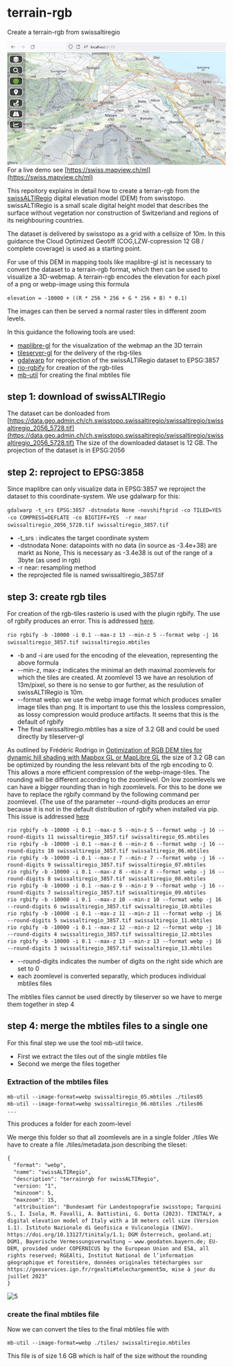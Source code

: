 # terrain-rgb
Create a terrain-rgb from swissaltiregio

![1](./images/10.png)
For a live demo see [https://swiss.mapview.ch/ml](https://swiss.mapview.ch/ml)

This repoitory explains in detail how to create a terran-rgb from the [swissALTIRegio](https://www.swisstopo.admin.ch/en/height-model-swissaltiregio) digital elevation model (DEM) from swisstopo. swissALTIRegio is a small scale digital height model that describes the surface without vegetation nor construction of Switzerland and regions of its neighbouring countries.

The dataset is delivered by swisstopo as a grid with a cellsize of 10m. In this guidance the Cloud Optimized Geotiff (COG,LZW-copression 12 GB / complete coverage) is used as a starting point.

For use of this DEM in mapping tools like maplibre-gl ist is necessary to convert the dataset to a terrain-rgb format, which then can be used to visualize a 3D-webmap. A terrain-rgb encodes the elevation for each pixel of a png or webp-image using this formula

```elevation = -10000 + ((R * 256 * 256 + G * 256 + B) * 0.1)```

The images can then be served a normal raster tiles in different zoom levels.

In this guidance the following tools are used:
- [maplibre-gl](https://maplibre.org/) for the visualization of the webmap an the 3D terrain
- [tileserver-gl](https://tileserver.readthedocs.io/en/latest/) for the delivery of the rbg-tiles
- [gdalwarp](https://gdal.org/programs/gdalwarp.html) for reprojection of the swissALTIRegio dataset to EPSG:3857
- [rio-rgbify](https://github.com/mapbox/rio-rgbify) for creation of the rgb-tiles
- [mb-util](https://github.com/mapbox/mbutil) for creating the final mbtiles file

## step 1: download of swissALTIRegio
The dataset can be donloaded from [https://data.geo.admin.ch/ch.swisstopo.swissaltiregio/swissaltiregio/swissaltiregio_2056_5728.tif](https://data.geo.admin.ch/ch.swisstopo.swissaltiregio/swissaltiregio/swissaltiregio_2056_5728.tif)
The size of the downloaded dataset is 12 GB. The projection of the dataset is in EPSG:2056

## step 2: reproject to EPSG:3858
Since maplibre can only visualize data in EPSG:3857 we reproject the dataset to this coordinate-system. We use gdalwarp for this:

```gdalwarp -t_srs EPSG:3857 -dstnodata None -novshiftgrid -co TILED=YES -co COMPRESS=DEFLATE -co BIGTIFF=YES  -r near swissaltiregio_2056_5728.tif swissaltiregio_3857.tif```

- -t_srs : indicates the target coordinate system
- -dstnodata None: datapoints with no data (in source as -3.4e+38) are markt as None, This is necessary as -3.4e38 is out of the range of a 3byte (as used in rgb)
- -r near: resampling method
- the reprojected file is named swissaltiregio_3857.tif

## step 3: create rgb tiles
For creation of the rgb-tiles rasterio is used with the plugin rgbify. The use of rgbify produces an error. This is addressed [here](rgbify.md).

```rio rgbify -b -10000 -i 0.1 --max-z 13 --min-z 5 --format webp -j 16 swissaltiregio_3857.tif swissaltiregio.mbtiles```

- -b and -i are used for the encoding of the eleveation, representing the above formula
- --min-z, max-z indicates the minimal an deth maximal zoomlevels for which the tiles are created.
  At zoomlevel 13 we have an resolution of 13m/pixel, so there is no sense to gor further, as the resulution of swissALTIRegio is 10m.
- --format webp: we use the webp image format which produces smaller image tiles than png.
  It is important to use this the lossless compression, as lossy compression would produce artifacts. It seems that this is the default of rgbify
- The final swissaltiregio.mbtiles has a size of 3.2 GB and could be used directly by tileserver-gl

As outlined by Frédéric Rodrigo in [Optimization of RGB DEM tiles for dynamic hill shading with Mapbox GL or MapLibre GL](https://medium.com/@frederic.rodrigo/optimization-of-rgb-dem-tiles-for-dynamic-hill-shading-with-mapbox-gl-or-maplibre-gl-55bef8eb3d86) the size of 3.2 GB can be optimized by rounding the less relevant bits of the rgb encoding to 0. This allows a more efficient compression of the webp-image-tiles. The rounding will be different according to the zoomlevel. On low zoomlevels we can have a bigger rounding than in high zoomlevels. For this to be done we have to replace the rgbify command by the following command per zoomlevel. (The use of the parameter --round-digits produces an error because it is not in the default distribution of rgbify when installed via pip. This issue is addressed [here](rgbify.md)
```
rio rgbify -b -10000 -i 0.1 --max-z 5 --min-z 5 --format webp -j 16 --round-digits 11 swissaltiregio_3857.tif swissaltiregio_05.mbtiles
rio rgbify -b -10000 -i 0.1 --max-z 6 --min-z 6 --format webp -j 16 --round-digits 10 swissaltiregio_3857.tif swissaltiregio_06.mbtiles
rio rgbify -b -10000 -i 0.1 --max-z 7 --min-z 7 --format webp -j 16 --round-digits 9 swissaltiregio_3857.tif swissaltiregio_07.mbtiles
rio rgbify -b -10000 -i 0.1 --max-z 8 --min-z 8 --format webp -j 16 --round-digits 8 swissaltiregio_3857.tif swissaltiregio_08.mbtiles
rio rgbify -b -10000 -i 0.1 --max-z 9 --min-z 9 --format webp -j 16 --round-digits 7 swissaltiregio_3857.tif swissaltiregio_09.mbtiles
rio rgbify -b -10000 -i 0.1 --max-z 10 --min-z 10 --format webp -j 16 --round-digits 6 swissaltiregio_3857.tif swissaltiregio_10.mbtiles
rio rgbify -b -10000 -i 0.1 --max-z 11 --min-z 11 --format webp -j 16 --round-digits 5 swissaltiregio_3857.tif swissaltiregio_11.mbtiles
rio rgbify -b -10000 -i 0.1 --max-z 12 --min-z 12 --format webp -j 16 --round-digits 4 swissaltiregio_3857.tif swissaltiregio_12.mbtiles
rio rgbify -b -10000 -i 0.1 --max-z 13 --min-z 13 --format webp -j 16 --round-digits 3 swissaltiregio_3857.tif swissaltiregio_13.mbtiles
```
- --round-digits indicates the number of digits on the right side which are set to 0
- each zoomlevel is converted separatly, which produces individual mbtiles files

The mbtiles files cannot be used directly by tileserver so we have to merge them together in step 4

## step 4: merge the mbtiles files to a single one
For this final step we use the tool mb-util twice. 
- First we extract the tiles out of the single mbtiles file
- Second we merge the files together

### Extraction of the mbtiles files
```
mb-util --image-format=webp swissaltiregio_05.mbtiles ./tiles05
mb-util --image-format=webp swissaltiregio_06.mbtiles ./tiles06
...
```
This produces a folder for each zoom-level

We merge this folder so that all zoomlevels are in a single folder ./tiles
We have to create a file ./tiles/metadata.json describing the tileset:
```
{
  "format": "webp",
  "name": "swissALTIRegio",
  "description": "terrainrgb for swissALTIRegio",
  "version: "1",
  "minzoom": 5,
  "maxzoom": 15,
  "attribuition": "Bundesamt für Landestopografie swisstopo; Tarquini S., I. Isola, M. Favalli, A. Battistini, G. Dotta (2023). TINITALY, a digital elevation model of Italy with a 10 meters cell size (Version 1.1). Istituto Nazionale di Geofisica e Vulcanologia (INGV). https://doi.org/10.13127/tinitaly/1.1; DGM Österreich, geoland.at; DGM1, Bayerische Vermessungsverwaltung – www.geodaten.bayern.de; EU-DEM, provided under COPERNICUS by the European Union and ESA, all rights reserved; RGEAlti, Institut National de l’information géographique et forestière, données originales tétéchargées sur https://geoservices.ign.fr/rgealti#telechargement5m, mise à jour du juillet 2023"
}
```
![5](./images/50.png)

### create the final mbtiles file
Now we can convert the tiles to the final mbtiles file with
```
mb-util --image-format=webp ./tiles/ swissaltiregio.mbtiles
```

This file is of size 1.6 GB which is half of the size without the rounding
